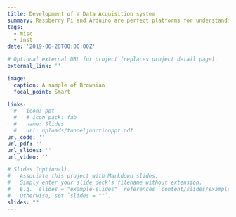 ```yaml
---
title: Development of a Data Acquisition system
summary: Raspberry Pi and Arduino are perfect platforms for understanding fast and automated data-acquisition systems. I automated some UG lab experiments using both Arduino and Raspberry Pi involving data-acquisition, pre-processing scripts and final data analysis on a computer.
tags:
  - misc
  - inst
date: '2019-06-28T00:00:00Z'

# Optional external URL for project (replaces project detail page).
external_link: ''

image:
  caption: A sample of Brownian 
  focal_point: Smart

links:
  # - icon: ppt
  #   # icon_pack: fab
  #   name: Slides
  #   url: uploads/tunneljunctionppt.pdf
url_code: ''
url_pdf: ''
url_slides: ''
url_video: ''

# Slides (optional).
#   Associate this project with Markdown slides.
#   Simply enter your slide deck's filename without extension.
#   E.g. `slides = "example-slides"` references `content/slides/example-slides.md`.
#   Otherwise, set `slides = ""`.
slides: ""
---
```

